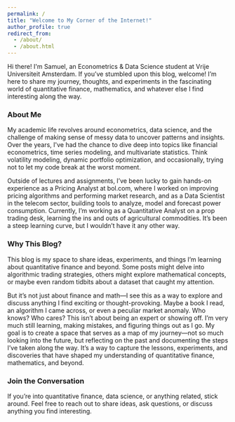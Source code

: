 ```yaml
---
permalink: /
title: "Welcome to My Corner of the Internet!"
author_profile: true
redirect_from: 
  - /about/
  - /about.html
---
```


Hi there! I'm Samuel, an Econometrics & Data Science student at Vrije Universiteit Amsterdam. If you’ve stumbled upon this blog, welcome! I’m here to share my journey, thoughts, and experiments in the fascinating world of quantitative finance, mathematics, and whatever else I find interesting along the way.

### About Me  
My academic life revolves around econometrics, data science, and the challenge of making sense of messy data to uncover patterns and insights. Over the years, I've had the chance to dive deep into topics like financial econometrics, time series modeling, and multivariate statistics. Think volatility modeling, dynamic portfolio optimization, and occasionally, trying not to let my code break at the worst moment.

Outside of lectures and assignments, I’ve been lucky to gain hands-on experience as a Pricing Analyst at bol.com, where I worked on improving pricing algorithms and performing market research, and as a Data Scientist in the telecom sector, building tools to analyze, model and forecast power consumption. Currently, I’m working as a Quantitative Analyst on a prop trading desk, learning the ins and outs of agricultural commodities. It’s been a steep learning curve, but I wouldn’t have it any other way.

### Why This Blog? 
This blog is my space to share ideas, experiments, and things I’m learning about quantitative finance and beyond. Some posts might delve into algorithmic trading strategies, others might explore mathematical concepts, or maybe even random tidbits about a dataset that caught my attention.

But it’s not just about finance and math—I see this as a way to explore and discuss anything I find exciting or thought-provoking. Maybe a book I read, an algorithm I came across, or even a peculiar market anomaly. Who knows? Who cares?
This isn’t about being an expert or showing off. I’m very much still learning, making mistakes, and figuring things out as I go. My goal is to create a space that serves as a map of my journey—not so much looking into the future, but reflecting on the past and documenting the steps I’ve taken along the way. It’s a way to capture the lessons, experiments, and discoveries that have shaped my understanding of quantitative finance, mathematics, and beyond.

### Join the Conversation  

If you’re into quantitative finance, data science, or anything related, stick around. Feel free to reach out to share ideas, ask questions, or discuss anything you find interesting.